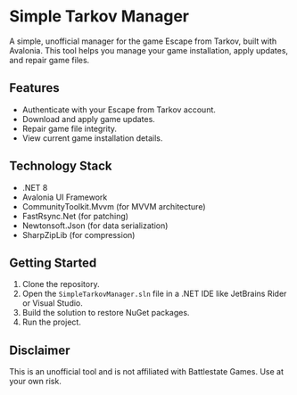 # Simple Tarkov Manager

A simple, unofficial manager for the game Escape from Tarkov, built with Avalonia. This tool helps you manage your game installation, apply updates, and repair game files.

## Features

*   Authenticate with your Escape from Tarkov account.
*   Download and apply game updates.
*   Repair game file integrity.
*   View current game installation details.

## Technology Stack

*   .NET 8
*   Avalonia UI Framework
*   CommunityToolkit.Mvvm (for MVVM architecture)
*   FastRsync.Net (for patching)
*   Newtonsoft.Json (for data serialization)
*   SharpZipLib (for compression)

## Getting Started

1.  Clone the repository.
2.  Open the `SimpleTarkovManager.sln` file in a .NET IDE like JetBrains Rider or Visual Studio.
3.  Build the solution to restore NuGet packages.
4.  Run the project.

## Disclaimer

This is an unofficial tool and is not affiliated with Battlestate Games. Use at your own risk.
